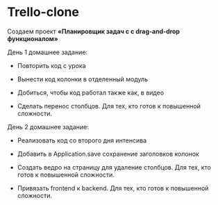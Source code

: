 # Trello-clone


Создаем проект **«Планировщик задач с с drag-and-drop функционалом»**

День 1 домашнее задание:

- Повторить код с урока

- Вынести код колонки в отделенный модуль

- Добиться, чтобы код работал также как, в видео

- Сделать перенос столбцов. Для тех, кто готов к повышенной сложности.

День 2 домашнее задание:

- Реализовать код со второго дня интенсива

- Добавить в Application.save сохранение заголовков колонок

- Создать ведро на страницу для удаление столбцов. Для тех, кто готов к повышенной сложности.

- Привязать frontend к backend. Для тех, кто готов к повышенной сложности.


